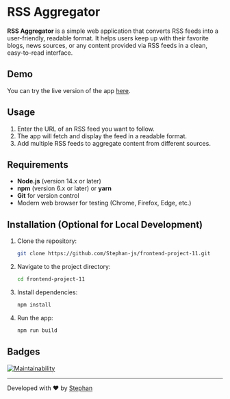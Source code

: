 # RSS Aggregator

**RSS Aggregator** is a simple web application that converts RSS feeds into a user-friendly, readable format. It helps users keep up with their favorite blogs, news sources, or any content provided via RSS feeds in a clean, easy-to-read interface.

## Demo

You can try the live version of the app [here](https://frontend-project-11-jhvpl6zsb-stepan19999993s-projects.vercel.app/).

## Usage

1. Enter the URL of an RSS feed you want to follow.
2. The app will fetch and display the feed in a readable format.
3. Add multiple RSS feeds to aggregate content from different sources.

## Requirements

- **Node.js** (version 14.x or later)
- **npm** (version 6.x or later) or **yarn**
- **Git** for version control
- Modern web browser for testing (Chrome, Firefox, Edge, etc.)

## Installation (Optional for Local Development)

1. Clone the repository:
    ```bash
    git clone https://github.com/Stephan-js/frontend-project-11.git
    ```
2. Navigate to the project directory:
    ```bash
    cd frontend-project-11
    ```
3. Install dependencies:
    ```bash
    npm install
    ```
4. Run the app:
    ```bash
    npm run build
    ```

## Badges

[![Maintainability](https://api.codeclimate.com/v1/badges/c68d1f9fda767dbf3d35/maintainability)](https://codeclimate.com/github/Stepan19999993/frontend-project-11/maintainability)

---

Developed with ❤️ by [Stephan](https://github.com/Stephan-js)
